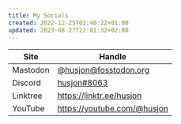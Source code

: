 ```yaml
---
title: My Socials
created: 2022-12-25T02:40:22+01:00
updated: 2023-08-27T22:01:32+02:00
---
```


| Site     | Handle                                                         |
| -------- | -------------------------------------------------------------- |
| Mastodon | [@husjon@fosstodon.org](https://fosstodon.org/@husjon)         |
| Discord  | [husjon#8063](https://discordapp.com/users/143080139499110400) |
| Linktree | https://linktr.ee/husjon                                       |
| YouTube  | https://youtube.com/@husjon                                    | 

